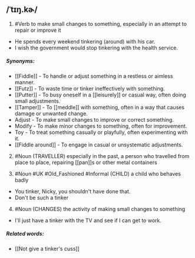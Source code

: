 ## /ˈtɪŋ.kɚ/  
1. #Verb 
to make small changes to something, especially in an attempt to repair or improve it

- He spends every weekend tinkering (around) with his car.
- I wish the government would stop tinkering with the health service.

##### Synonyms:
- [[Fiddle]] - To handle or adjust something in a restless or aimless manner.
- [[Futz]] - To waste time or tinker ineffectively with something.
- [[Putter]] - To busy oneself in a [[leisurely]] or casual way, often doing small adjustments.
- [[Tamper]] - To [[meddle]] with something, often in a way that causes damage or unwanted change.
- Adjust - To make small changes to improve or correct something.
- Modify - To make minor changes to something, often for improvement.
- Toy - To treat something casually or playfully, often experimenting with it.
- [[Fiddle around]] - To engage in casual or unsystematic adjustments.

2. #Noun 
(TRAVELLER)
especially in the past, a person who travelled from place to place, repairing [[pan]]s or other metal containers

3. #Noun #UK #Old_Fashioned #Informal 
(CHILD)
a child who behaves badly

- You tinker, Nicky, you shouldn't have done that.
- Don't be such a tinker

4. #Noun 
(CHANGES)
the activity of making small changes to something

- I'll just have a tinker with the TV and see if I can get to work.


##### Related words:
- [[Not give a tinker's cuss]]